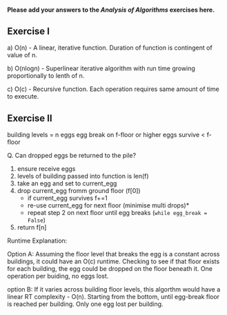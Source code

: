 #### Please add your answers to the ***Analysis of  Algorithms*** exercises here.

## Exercise I

a) O(n) - A linear, iterative function. Duration of function is contingent of value of n.


b) O(nlogn) - Superlinear iterative algorithm with run time growing proportionally to lenth of n.


c) O(c) - Recursive function. Each operation requires same amount of time to execute.

## Exercise II


building levels = n
eggs
egg break on f-floor or higher
eggs survive < f-floor

Q. Can dropped eggs be returned to the pile?

1. ensure receive eggs
2. levels of building passed into function is len(f)
3. take an egg and set to current_egg
4. drop current_egg fromm ground floor (f[0])
    - if current_egg survives f+=1
    - re-use current_egg for next floor (minimise multi drops)*
    - repeat step 2 on next floor until egg breaks (`while egg_break = False`)
5. return f[n]

Runtime Explanation:

Option A:
    Assuming the floor level that breaks the egg is a constant across buildings, it could have an O(c) runtime. Checking to see if that floor exists for each building, the egg could be dropped on the floor beneath it. One operation per buiding, no eggs lost.

option B:
    If it varies across building floor levels, this algorthm would have a linear RT complexity - O(n). Starting from the bottom, until egg-break floor is reached per building. Only one egg lost per building.


